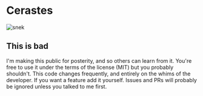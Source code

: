 # Cerastes
![snek](https://static.wikia.nocookie.net/mahou-kaiju-series/images/6/6f/Cerastes.png/revision/latest/top-crop/width/360/height/450?cb=20200127134856)

## This is bad ##
I'm making this public for posterity, and so others can learn from it. You're free to use it under the terms of the license (MIT) but you probably shouldn't. This code changes frequently, and entirely on the whims of the developer. If you want a feature add it yourself. Issues and PRs will probably be ignored unless you talked to me first.
